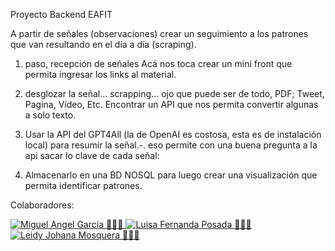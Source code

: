 Proyecto Backend EAFIT

A partir de señales (observaciones) crear un seguimiento a los patrones que van resultando en el día a día (scraping). 

1. paso, recepción de señales
Acá nos toca crear un mini front que permita ingresar los links al material.

2. desglozar la señal… scrapping… ojo que puede ser de todo, PDF; Tweet, Pagina, Vídeo, Etc. Encontrar un API que nos permita convertir algunas a solo texto. 

3. Usar la API del GPT4All (la de OpenAI es costosa, esta es de instalación local) para resumir la señal.-. eso permite con una buena pregunta a la api sacar lo clave de cada señal:

4. Almacenarlo en una BD NOSQL para luego crear una visualización que permita identificar patrones. 

Colaboradores: 

<a href="[https://github.com/johndoe](https://github.com/Mangelzz)">
  <img alt="Miguel Angel García 💙💙💙"/> 
</a>

<a href="[https://github.com/janesmith](https://github.com/luffepo)">
  <img alt="Luisa Fernanda Posada 💙💙💙"/>
</a>


<a href="https://github.com/JohanitaM">
  <img src="" alt="Leidy Johana Mosquera 💙💙💙"/>
</a>
